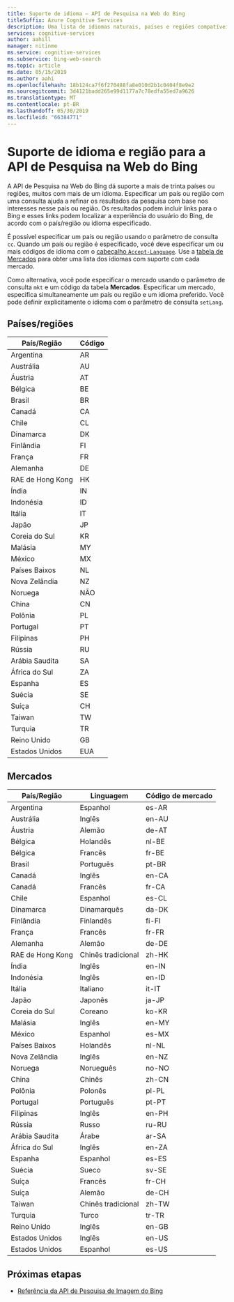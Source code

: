```yaml
---
title: Suporte de idioma – API de Pesquisa na Web do Bing
titleSuffix: Azure Cognitive Services
description: Uma lista de idiomas naturais, países e regiões compatíveis com a API de Pesquisa de Notícias do Bing.
services: cognitive-services
author: aahill
manager: nitinme
ms.service: cognitive-services
ms.subservice: bing-web-search
ms.topic: article
ms.date: 05/15/2019
ms.author: aahi
ms.openlocfilehash: 18b124ca7f6f270488fa8e010d2b1c0404f8e9e2
ms.sourcegitcommit: 3d4121badd265e99d1177a7c78edfa55ed7a9626
ms.translationtype: MT
ms.contentlocale: pt-BR
ms.lasthandoff: 05/30/2019
ms.locfileid: "66384771"
---
```

# <a name="language-and-region-support-for-the-bing-web-search-api"></a>Suporte de idioma e região para a API de Pesquisa na Web do Bing

A API de Pesquisa na Web do Bing dá suporte a mais de trinta países ou regiões, muitos com mais de um idioma. Especificar um país ou região com uma consulta ajuda a refinar os resultados da pesquisa com base nos interesses nesse país ou região. Os resultados podem incluir links para o Bing e esses links podem localizar a experiência do usuário do Bing, de acordo com o país/região ou idioma especificado.

É possível especificar um país ou região usando o parâmetro de consulta `cc`. Quando um país ou região é especificado, você deve especificar um ou mais códigos de idioma com o [cabeçalho `Accept-Language`](https://docs.microsoft.com/rest/api/cognitiveservices-bingsearch/bing-web-api-v7-reference#headers). Use a [tabela de Mercados](#markets) para obter uma lista dos idiomas com suporte com cada mercado.

Como alternativa, você pode especificar o mercado usando o parâmetro de consulta `mkt` e um código da tabela **Mercados**. Especificar um mercado, especifica simultaneamente um país ou região e um idioma preferido. Você pode definir explicitamente o idioma com o parâmetro de consulta `setLang`.

## <a name="countriesregions"></a>Países/regiões

|País/Região|Código|
|-------|----|
|Argentina|AR|
|Austrália|AU|
|Áustria|AT|
|Bélgica|BE|
|Brasil|BR|
|Canadá|CA|
|Chile|CL|
|Dinamarca|DK|
|Finlândia|FI|
|França|FR|
|Alemanha|DE|
|RAE de Hong Kong|HK|
|Índia|IN|
|Indonésia|ID|
|Itália|IT|
|Japão|JP|
|Coreia do Sul|KR|
|Malásia|MY|
|México|MX|
|Países Baixos|NL|
|Nova Zelândia|NZ|
|Noruega|NÃO|
|China|CN|
|Polônia|PL|
|Portugal|PT|
|Filipinas|PH|
|Rússia|RU|
|Arábia Saudita|SA|
|África do Sul|ZA|
|Espanha|ES|
|Suécia|SE|
|Suíça|CH|
|Taiwan|TW|
|Turquia|TR|
|Reino Unido|GB|
|Estados Unidos|EUA|

## <a name="markets"></a>Mercados

|País/Região|Linguagem|Código de mercado|
|-------|--------|-----------|
|Argentina|Espanhol|es-AR|
|Austrália|Inglês|en-AU|
|Áustria|Alemão|de-AT|
|Bélgica|Holandês|nl-BE|
|Bélgica|Francês|fr-BE|
|Brasil|Português|pt-BR|
|Canadá|Inglês|en-CA|
|Canadá|Francês|fr-CA|
|Chile|Espanhol|es-CL|
|Dinamarca|Dinamarquês|da-DK|
|Finlândia|Finlandês|fi-FI|
|França|Francês|fr-FR|
|Alemanha|Alemão|de-DE|
|RAE de Hong Kong|Chinês tradicional|zh-HK|
|Índia|Inglês|en-IN|
|Indonésia|Inglês|en-ID|
|Itália|Italiano|it-IT|
|Japão|Japonês|ja-JP|
|Coreia do Sul|Coreano|ko-KR|
|Malásia|Inglês|en-MY|
|México|Espanhol|es-MX|
|Países Baixos|Holandês|nl-NL|
|Nova Zelândia|Inglês|en-NZ|
|Noruega|Norueguês|no-NO|
|China|Chinês|zh-CN|
|Polônia|Polonês|pl-PL|
|Portugal|Português|pt-PT|
|Filipinas|Inglês|en-PH|
|Rússia|Russo|ru-RU|
|Arábia Saudita|Árabe|ar-SA|
|África do Sul|Inglês|en-ZA|
|Espanha|Espanhol|es-ES|
|Suécia|Sueco|sv-SE|
|Suíça|Francês|fr-CH|
|Suíça|Alemão|de-CH|
|Taiwan|Chinês tradicional|zh-TW|
|Turquia|Turco|tr-TR|
|Reino Unido|Inglês|en-GB|
|Estados Unidos|Inglês|en-US|
|Estados Unidos|Espanhol|es-US|

## <a name="next-steps"></a>Próximas etapas

* [Referência da API de Pesquisa de Imagem do Bing](//docs.microsoft.com/rest/api/cognitiveservices/bing-images-api-v7-reference)
